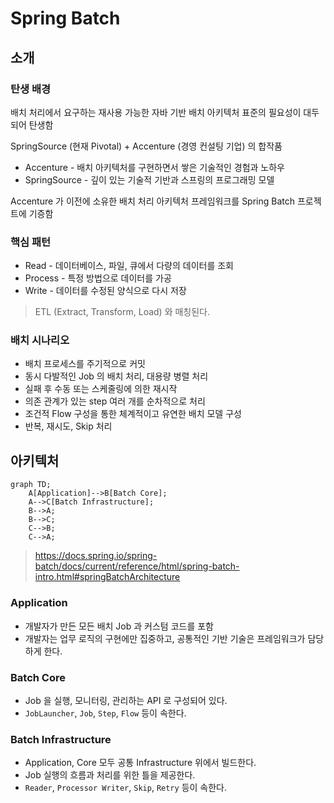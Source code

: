 # Spring Batch

## 소개

### 탄생 배경

배치 처리에서 요구하는 재사용 가능한 자바 기반 배치 아키텍처 표준의 필요성이 대두되어 탄생함

SpringSource (현재 Pivotal) + Accenture (경영 컨설팅 기업) 의 합작품
* Accenture - 배치 아키텍처를 구현하면서 쌓은 기술적인 경험과 노하우
* SpringSource - 깊이 있는 기술적 기반과 스프링의 프로그래밍 모델

Accenture 가 이전에 소유한 배치 처리 아키텍처 프레임워크를 Spring Batch 프로젝트에 기증함

### 핵심 패턴

* Read - 데이터베이스, 파일, 큐에서 다량의 데이터를 조회
* Process - 특정 방법으로 데이터를 가공
* Write - 데이터를 수정된 양식으로 다시 저장

> ETL (Extract, Transform, Load) 와 매칭된다.

### 배치 시나리오

* 배치 프로세스를 주기적으로 커밋
* 동시 다발적인 Job 의 배치 처리, 대용량 병렬 처리
* 실패 후 수동 또는 스케줄링에 의한 재시작
* 의존 관계가 있는 step 여러 개를 순차적으로 처리
* 조건적 Flow 구성을 통한 체계적이고 유연한 배치 모델 구성
* 반복, 재시도, Skip 처리

## 아키텍처

```mermaid
graph TD;
    A[Application]-->B[Batch Core];
    A-->C[Batch Infrastructure];
    B-->A;
    B-->C;
    C-->B;
    C-->A;
```

> https://docs.spring.io/spring-batch/docs/current/reference/html/spring-batch-intro.html#springBatchArchitecture

### Application

* 개발자가 만든 모든 배치 Job 과 커스텀 코드를 포함
* 개발자는 업무 로직의 구현에만 집중하고, 공통적인 기반 기술은 프레임워크가 담당하게 한다.

### Batch Core

* Job 을 실행, 모니터링, 관리하는 API 로 구성되어 있다.
* `JobLauncher`, `Job`, `Step`, `Flow` 등이 속한다.

### Batch Infrastructure

* Application, Core 모두 공통 Infrastructure 위에서 빌드한다.
* Job 실행의 흐름과 처리를 위한 틀을 제공한다.
* `Reader`, `Processor Writer`, `Skip`, `Retry` 등이 속한다.
